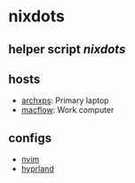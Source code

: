# nixdots
## helper script *nixdots*
## hosts
- [archxps](./hosts/archxps): Primary laptop
- [macflow](./hosts/macflow): Work computer
## configs
- [nvim](./dotfiles/.config/nvim/README.md)
- [hyprland](./dotfiles/.config/hypr/README.md)
